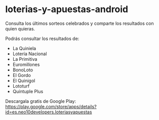 loterias-y-apuestas-android
===========================

Consulta los últimos sorteos celebrados y comparte los resultados con quien quieras.

Podrás consultar los resultados de:
- La Quiniela
- Lotería Nacional
- La Primitiva
- Euromillones
- BonoLoto
- El Gordo
- El Quinigol
- Lototurf
- Quíntuple Plus

Descargala gratis de Google Play:
https://play.google.com/store/apps/details?id=es.neo10developers.loteriasyapuestas